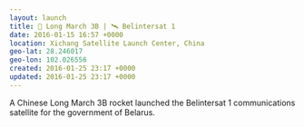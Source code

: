 ```yaml
---
layout: launch
title: 🚀 Long March 3B | 🛰 Belintersat 1
date: 2016-01-15 16:57 +0000
location: Xichang Satellite Launch Center, China
geo-lat: 28.246017
geo-lon: 102.026556
created: 2016-01-25 23:17 +0000
updated: 2016-01-25 23:17 +0000
---
```


A Chinese Long March 3B rocket launched the Belintersat 1 communications satellite for the government of Belarus.
